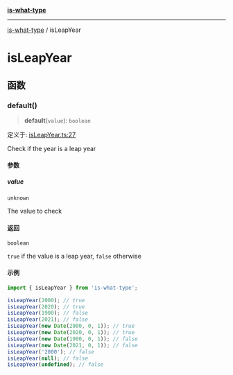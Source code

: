 [**is-what-type**](index.md)

***

[is-what-type](modules.md) / isLeapYear

# isLeapYear

## 函数

### default()

> **default**(`value`): `boolean`

定义于: [isLeapYear.ts:27](https://github.com/fengxinming/is-what-type/blob/f4e09002a93d5c5e57581d09499897cd37947140/src/isLeapYear.ts#L27)

Check if the year is a leap year

#### 参数

##### value

`unknown`

The value to check

#### 返回

`boolean`

`true` if the value is a leap year, `false` otherwise

#### 示例

```js
import { isLeapYear } from 'is-what-type';

isLeapYear(2000); // true
isLeapYear(2020); // true
isLeapYear(1900); // false
isLeapYear(2021); // false
isLeapYear(new Date(2000, 0, 1)); // true
isLeapYear(new Date(2020, 0, 1)); // true
isLeapYear(new Date(1900, 0, 1)); // false
isLeapYear(new Date(2021, 0, 1)); // false
isLeapYear('2000'); // false
isLeapYear(null); // false
isLeapYear(undefined); // false
```
